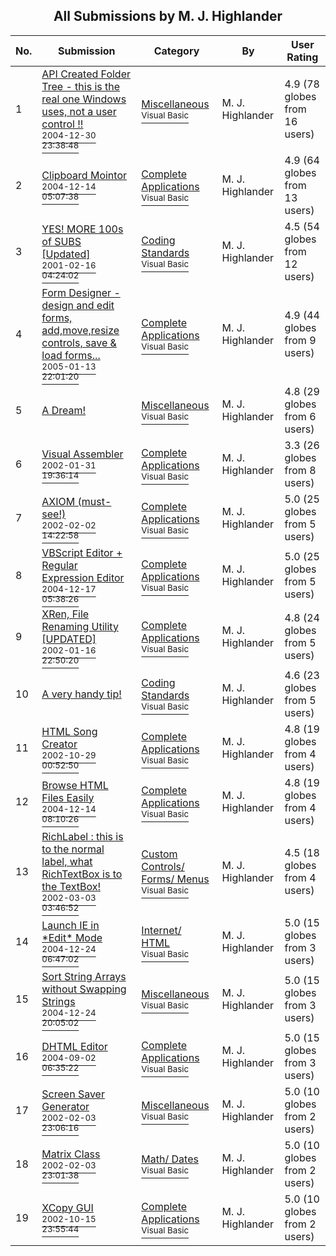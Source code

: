 ﻿<div align="center">

## All Submissions by M\. J\. Highlander

</div>

No.  | Submission | Category | By   | User Rating
---- | ---------- | -------- | ---- | -----------
1 | [API Created Folder Tree \- this is the real one Windows uses, not a user control \!\!<br /><sup>2004-12-30 23:38:48</sup>](https://github.com/Planet-Source-Code/m-j-highlander-api-created-folder-tree-this-is-the-real-one-windows-uses-not-a-user-contro__1-58113) | [Miscellaneous<br /><sup>Visual Basic</sup>](../ByCategory/miscellaneous__1-1.md) | M\. J\. Highlander | 4.9 (78 globes from 16 users)
2 | [Clipboard Mointor<br /><sup>2004-12-14 05:07:38</sup>](https://github.com/Planet-Source-Code/m-j-highlander-clipboard-mointor__1-57727) | [Complete Applications<br /><sup>Visual Basic</sup>](../ByCategory/complete-applications__1-27.md) | M\. J\. Highlander | 4.9 (64 globes from 13 users)
3 | [YES\! MORE 100s of SUBS \[Updated\]<br /><sup>2001-02-16 04:24:02</sup>](https://github.com/Planet-Source-Code/m-j-highlander-yes-more-100s-of-subs-updated__1-31417) | [Coding Standards<br /><sup>Visual Basic</sup>](../ByCategory/coding-standards__1-43.md) | M\. J\. Highlander | 4.5 (54 globes from 12 users)
4 | [Form Designer \- design and edit forms, add,move,resize controls, save & load forms\.\.\.<br /><sup>2005-01-13 22:01:20</sup>](https://github.com/Planet-Source-Code/m-j-highlander-form-designer-design-and-edit-forms-add-move-resize-controls-save-load-form__1-58268) | [Complete Applications<br /><sup>Visual Basic</sup>](../ByCategory/complete-applications__1-27.md) | M\. J\. Highlander | 4.9 (44 globes from 9 users)
5 | [A Dream\!<br />](https://github.com/Planet-Source-Code/m-j-highlander-a-dream__1-58776) | [Miscellaneous<br /><sup>Visual Basic</sup>](../ByCategory/miscellaneous__1-1.md) | M\. J\. Highlander | 4.8 (29 globes from 6 users)
6 | [Visual Assembler<br /><sup>2002-01-31 19:36:14</sup>](https://github.com/Planet-Source-Code/m-j-highlander-visual-assembler__1-31347) | [Complete Applications<br /><sup>Visual Basic</sup>](../ByCategory/complete-applications__1-27.md) | M\. J\. Highlander | 3.3 (26 globes from 8 users)
7 | [AXIOM \(must\-see\!\)<br /><sup>2002-02-02 14:22:58</sup>](https://github.com/Planet-Source-Code/m-j-highlander-axiom-must-see__1-31412) | [Complete Applications<br /><sup>Visual Basic</sup>](../ByCategory/complete-applications__1-27.md) | M\. J\. Highlander | 5.0 (25 globes from 5 users)
8 | [VBScript Editor \+ Regular Expression Editor<br /><sup>2004-12-17 05:38:26</sup>](https://github.com/Planet-Source-Code/m-j-highlander-vbscript-editor-regular-expression-editor__1-57843) | [Complete Applications<br /><sup>Visual Basic</sup>](../ByCategory/complete-applications__1-27.md) | M\. J\. Highlander | 5.0 (25 globes from 5 users)
9 | [XRen, File Renaming Utility \[UPDATED\]<br /><sup>2002-01-16 22:50:20</sup>](https://github.com/Planet-Source-Code/m-j-highlander-xren-file-renaming-utility-updated__1-30869) | [Complete Applications<br /><sup>Visual Basic</sup>](../ByCategory/complete-applications__1-27.md) | M\. J\. Highlander | 4.8 (24 globes from 5 users)
10 | [A very handy tip\!<br />](https://github.com/Planet-Source-Code/m-j-highlander-a-very-handy-tip__1-55772) | [Coding Standards<br /><sup>Visual Basic</sup>](../ByCategory/coding-standards__1-43.md) | M\. J\. Highlander | 4.6 (23 globes from 5 users)
11 | [HTML Song Creator<br /><sup>2002-10-29 00:52:50</sup>](https://github.com/Planet-Source-Code/m-j-highlander-html-song-creator__1-55745) | [Complete Applications<br /><sup>Visual Basic</sup>](../ByCategory/complete-applications__1-27.md) | M\. J\. Highlander | 4.8 (19 globes from 4 users)
12 | [Browse HTML Files Easily<br /><sup>2004-12-14 08:10:26</sup>](https://github.com/Planet-Source-Code/m-j-highlander-browse-html-files-easily__1-57815) | [Complete Applications<br /><sup>Visual Basic</sup>](../ByCategory/complete-applications__1-27.md) | M\. J\. Highlander | 4.8 (19 globes from 4 users)
13 | [RichLabel : this is to the normal label, what RichTextBox is to the TextBox\!<br /><sup>2002-03-03 03:46:52</sup>](https://github.com/Planet-Source-Code/m-j-highlander-richlabel-this-is-to-the-normal-label-what-richtextbox-is-to-the-textbox__1-32279) | [Custom Controls/ Forms/  Menus<br /><sup>Visual Basic</sup>](../ByCategory/custom-controls-forms-menus__1-4.md) | M\. J\. Highlander | 4.5 (18 globes from 4 users)
14 | [Launch IE in \*Edit\* Mode<br /><sup>2004-12-24 06:47:02</sup>](https://github.com/Planet-Source-Code/m-j-highlander-launch-ie-in-edit-mode__1-57889) | [Internet/ HTML<br /><sup>Visual Basic</sup>](../ByCategory/internet-html__1-34.md) | M\. J\. Highlander | 5.0 (15 globes from 3 users)
15 | [Sort String Arrays without Swapping Strings<br /><sup>2004-12-24 20:05:02</sup>](https://github.com/Planet-Source-Code/m-j-highlander-sort-string-arrays-without-swapping-strings__1-57898) | [Miscellaneous<br /><sup>Visual Basic</sup>](../ByCategory/miscellaneous__1-1.md) | M\. J\. Highlander | 5.0 (15 globes from 3 users)
16 | [DHTML Editor<br /><sup>2004-09-02 06:35:22</sup>](https://github.com/Planet-Source-Code/m-j-highlander-dhtml-editor__1-57979) | [Complete Applications<br /><sup>Visual Basic</sup>](../ByCategory/complete-applications__1-27.md) | M\. J\. Highlander | 5.0 (15 globes from 3 users)
17 | [Screen Saver Generator<br /><sup>2002-02-03 23:06:16</sup>](https://github.com/Planet-Source-Code/m-j-highlander-screen-saver-generator__1-31462) | [Miscellaneous<br /><sup>Visual Basic</sup>](../ByCategory/miscellaneous__1-1.md) | M\. J\. Highlander | 5.0 (10 globes from 2 users)
18 | [Matrix Class<br /><sup>2002-02-03 23:01:38</sup>](https://github.com/Planet-Source-Code/m-j-highlander-matrix-class__1-31466) | [Math/ Dates<br /><sup>Visual Basic</sup>](../ByCategory/math-dates__1-37.md) | M\. J\. Highlander | 5.0 (10 globes from 2 users)
19 | [XCopy GUI<br /><sup>2002-10-15 23:55:44</sup>](https://github.com/Planet-Source-Code/m-j-highlander-xcopy-gui__1-55744) | [Complete Applications<br /><sup>Visual Basic</sup>](../ByCategory/complete-applications__1-27.md) | M\. J\. Highlander | 5.0 (10 globes from 2 users)
